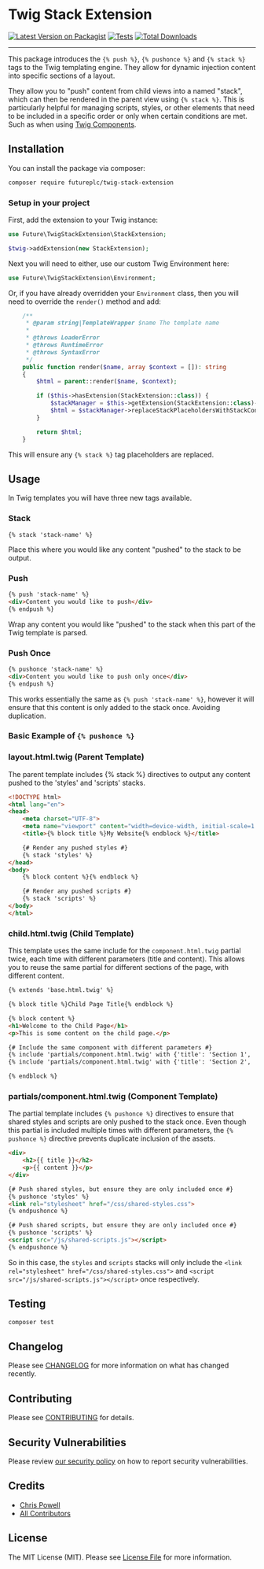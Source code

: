 # Twig Stack Extension

[![Latest Version on Packagist](https://img.shields.io/packagist/v/:vendor_slug/:package_slug.svg?style=flat-square)](https://packagist.org/packages/:vendor_slug/:package_slug)
[![Tests](https://img.shields.io/github/actions/workflow/status/:vendor_slug/:package_slug/run-tests.yml?branch=main&label=tests&style=flat-square)](https://github.com/:vendor_slug/:package_slug/actions/workflows/run-tests.yml)
[![Total Downloads](https://img.shields.io/packagist/dt/:vendor_slug/:package_slug.svg?style=flat-square)](https://packagist.org/packages/:vendor_slug/:package_slug)
<!--delete-->
---

This package introduces the `{% push %}`, `{% pushonce %}` and `{% stack %}` tags to the Twig templating engine.
They allow for dynamic injection content into specific sections of a layout.

They allow you to "push" content from child views into a named "stack", which can then be rendered in the parent view
using `{% stack %}`. This is particularly helpful for managing scripts, styles, or other elements that need to be
included in a specific order or only when certain conditions are met. Such as when using [Twig Components](https://symfony.com/bundles/ux-twig-component/current/index.html).

## Installation

You can install the package via composer:

```bash
composer require futureplc/twig-stack-extension
```

### Setup in your project

First, add the extension to your Twig instance:

```php
use Future\TwigStackExtension\StackExtension;

$twig->addExtension(new StackExtension);
```
Next you will need to either, use our custom Twig Environment here:

```php
use Future\TwigStackExtension\Environment;
```
Or, if you have already overridden your `Environment` class, then you will need to override the `render()` method and add:

```php
    /**
     * @param string|TemplateWrapper $name The template name
     *
     * @throws LoaderError
     * @throws RuntimeError
     * @throws SyntaxError
     */
    public function render($name, array $context = []): string
    {
        $html = parent::render($name, $context);

        if ($this->hasExtension(StackExtension::class)) {
            $stackManager = $this->getExtension(StackExtension::class)->getStackManager();
            $html = $stackManager->replaceStackPlaceholdersWithStackContent($html);
        }

        return $html;
    }
```
This will ensure any `{% stack %}` tag placeholders are replaced.

## Usage

In Twig templates you will have three new tags available.

### Stack
```
{% stack 'stack-name' %}
```
Place this where you would like any content "pushed" to the stack to be output.

### Push
```html 
{% push 'stack-name' %}
<div>Content you would like to push</div>
{% endpush %}
```
Wrap any content you would like "pushed" to the stack when this part of the Twig template is parsed.
### Push Once

```html 
{% pushonce 'stack-name' %}
<div>Content you would like to push only once</div>
{% endpush %}
```
This works essentially the same as `{% push 'stack-name' %}`, however it will ensure that this content is only added to the stack once. Avoiding duplication.

### Basic Example of `{% pushonce %}`

### layout.html.twig (Parent Template)
The parent template includes {% stack %} directives to output any content pushed to the 'styles' and 'scripts' stacks.

```html
<!DOCTYPE html>
<html lang="en">
<head>
    <meta charset="UTF-8">
    <meta name="viewport" content="width=device-width, initial-scale=1.0">
    <title>{% block title %}My Website{% endblock %}</title>

    {# Render any pushed styles #}
    {% stack 'styles' %}
</head>
<body>
    {% block content %}{% endblock %}

    {# Render any pushed scripts #}
    {% stack 'scripts' %}
</body>
</html>
```
### child.html.twig (Child Template)
This template uses the same include for the `component.html.twig` partial twice, each time with different parameters (title and content). This allows you to reuse the same partial for different sections of the page, with different content.

```html
{% extends 'base.html.twig' %}

{% block title %}Child Page Title{% endblock %}

{% block content %}
<h1>Welcome to the Child Page</h1>
<p>This is some content on the child page.</p>

{# Include the same component with different parameters #}
{% include 'partials/component.html.twig' with {'title': 'Section 1', 'content': 'Content for section 1'} %}
{% include 'partials/component.html.twig' with {'title': 'Section 2', 'content': 'Content for section 2'} %}

{% endblock %}
```
### partials/component.html.twig (Component Template)
The partial template includes `{% pushonce %}` directives to ensure that shared styles and scripts are only pushed to the stack once. Even though this partial is included multiple times with different parameters, the `{% pushonce %}` directive prevents duplicate inclusion of the assets.
```html
<div>
    <h2>{{ title }}</h2>
    <p>{{ content }}</p>
</div>

{# Push shared styles, but ensure they are only included once #}
{% pushonce 'styles' %}
<link rel="stylesheet" href="/css/shared-styles.css">
{% endpushonce %}

{# Push shared scripts, but ensure they are only included once #}
{% pushonce 'scripts' %}
<script src="/js/shared-scripts.js"></script>
{% endpushonce %}
```

So in this case, the `styles` and `scripts` stacks will only include the `<link rel="stylesheet" href="/css/shared-styles.css">` and `<script src="/js/shared-scripts.js"></script>` once respectively.


## Testing

```bash
composer test
```

## Changelog

Please see [CHANGELOG](CHANGELOG.md) for more information on what has changed recently.

## Contributing

Please see [CONTRIBUTING](https://github.com/spatie/.github/blob/main/CONTRIBUTING.md) for details.

## Security Vulnerabilities

Please review [our security policy](../../security/policy) on how to report security vulnerabilities.

## Credits

- [Chris Powell](https://github.com/ampedweb)
- [All Contributors](../../contributors)

## License

The MIT License (MIT). Please see [License File](LICENSE.md) for more information.
